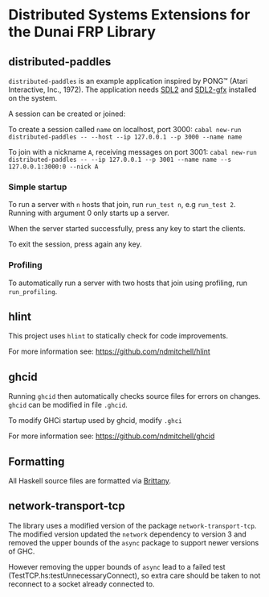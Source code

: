 # Distributed Systems Extensions for the Dunai FRP Library

## distributed-paddles

`distributed-paddles` is an example application inspired by PONG&trade; (Atari Interactive, Inc., 1972).
The application needs [SDL2](https://www.libsdl.org/download-2.0.php) and [SDL2-gfx](http://www.ferzkopp.net/wordpress/2016/01/02/sdl_gfx-sdl2_gfx/) installed on the system.

A session can be created or joined:

To create a session called `name` on localhost, port 3000:
`cabal new-run distributed-paddles -- --host --ip 127.0.0.1 --p 3000 --name name`

To join with a nickname `A`, receiving messages on port 3001:
`cabal new-run distributed-paddles -- --ip 127.0.0.1 --p 3001 --name name --s 127.0.0.1:3000:0 --nick A`

### Simple startup

To run a server with `n` hosts that join, run `run_test n`, e.g `run_test 2`. 
Running with argument 0 only starts up a server.

When the server started successfully, press any key to start the clients.

To exit the session, press again any key.

### Profiling

To automatically run a server with two hosts that join using profiling, run `run_profiling`.

## hlint

This project uses `hlint` to statically check for code improvements.

For more information see:
https://github.com/ndmitchell/hlint

## ghcid

Running `ghcid` then automatically checks source files for errors on changes.
`ghcid` can be modified in file `.ghcid`.

To modify GHCi startup used by ghcid, modify `.ghci`

For more information see:
https://github.com/ndmitchell/ghcid

## Formatting

All Haskell source files are formatted via [Brittany](https://github.com/lspitzner/brittany/).

## network-transport-tcp

The library uses a modified version of the package `network-transport-tcp`. The modified version updated the `network` dependency to version 3 and removed the upper bounds of the `async` package to support newer versions of GHC.

However removing the upper bounds of `async` lead to a failed test (TestTCP.hs:testUnnecessaryConnect), so extra care should be taken to not reconnect to a socket already connected to.


